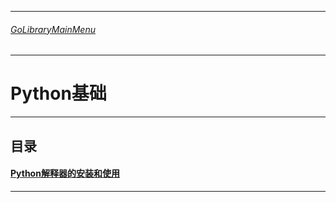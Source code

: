 ___________________________________________________________________________________________
###### [GoLibraryMainMenu](../_LibraryMainMenu_.md)
___________________________________________________________________________________________
# Python基础


___________________________________________________________________________________________

## 目录

#### [Python解释器的安装和使用](./Python_001.md)

------


